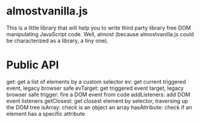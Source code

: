 almostvanilla.js
================

This is a little library that will help you to write third party library free DOM manipulating JavaScript code. Well, almost (because almostvanilla.js could be characterized as a library, a tiny one).

# Public API
get: get a list of elements by a custom selector
ev: get current triggered event, legacy browser safe
evTarget: get triggered event target, legacy browser safe
trigger: fire a DOM event from code
addListeners: add DOM event listeners
getClosest: get closest element by selector, traversing up the DOM tree
isArray: check is an object an array
hasAttribute: check if an element has a specific attribute
